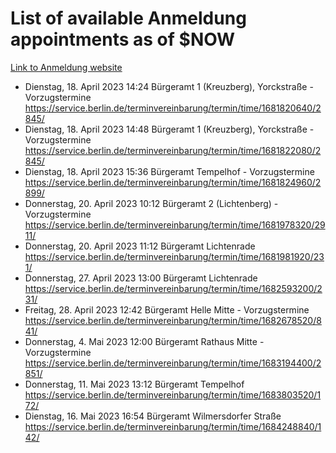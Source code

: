 # List of available Anmeldung appointments as of $NOW
[Link to Anmeldung website](https://service.berlin.de/terminvereinbarung/termin/tag.php?termin=1&anliegen[]=120686&dienstleisterlist=122210,122217,327316,122219,327312,122227,327314,122231,327346,122243,327348,122254,122252,329742,122260,329745,122262,329748,122271,327278,122273,327274,122277,327276,330436,122280,327294,122282,327290,122284,327292,122291,327270,122285,327266,122286,327264,122296,327268,150230,329760,122297,327286,122294,327284,122312,329763,122314,329775,122304,327330,122311,327334,122309,327332,317869,122281,327352,122279,329772,122283,122276,327324,122274,327326,122267,329766,122246,327318,122251,327320,122257,327322,122208,327298,122226,327300&herkunft=http%3A%2F%2Fservice.berlin.de%2Fdienstleistung%2F120686%2F)
- Dienstag, 18. April 2023 14:24 Bürgeramt 1 (Kreuzberg), Yorckstraße - Vorzugstermine https://service.berlin.de/terminvereinbarung/termin/time/1681820640/2845/
- Dienstag, 18. April 2023 14:48 Bürgeramt 1 (Kreuzberg), Yorckstraße - Vorzugstermine https://service.berlin.de/terminvereinbarung/termin/time/1681822080/2845/
- Dienstag, 18. April 2023 15:36 Bürgeramt Tempelhof - Vorzugstermine https://service.berlin.de/terminvereinbarung/termin/time/1681824960/2899/
- Donnerstag, 20. April 2023 10:12 Bürgeramt 2 (Lichtenberg) - Vorzugstermine https://service.berlin.de/terminvereinbarung/termin/time/1681978320/2911/
- Donnerstag, 20. April 2023 11:12 Bürgeramt Lichtenrade https://service.berlin.de/terminvereinbarung/termin/time/1681981920/231/
- Donnerstag, 27. April 2023 13:00 Bürgeramt Lichtenrade https://service.berlin.de/terminvereinbarung/termin/time/1682593200/231/
- Freitag, 28. April 2023 12:42 Bürgeramt Helle Mitte - Vorzugstermine https://service.berlin.de/terminvereinbarung/termin/time/1682678520/841/
- Donnerstag, 4. Mai 2023 12:00 Bürgeramt Rathaus Mitte - Vorzugstermine https://service.berlin.de/terminvereinbarung/termin/time/1683194400/2851/
- Donnerstag, 11. Mai 2023 13:12 Bürgeramt Tempelhof https://service.berlin.de/terminvereinbarung/termin/time/1683803520/172/
- Dienstag, 16. Mai 2023 16:54 Bürgeramt Wilmersdorfer Straße https://service.berlin.de/terminvereinbarung/termin/time/1684248840/142/
